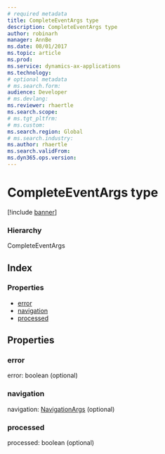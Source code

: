 ```yaml
---
# required metadata
title: CompleteEventArgs type
description: CompleteEventArgs type
author: robinarh
manager: AnnBe
ms.date: 08/01/2017
ms.topic: article
ms.prod: 
ms.service: dynamics-ax-applications
ms.technology: 
# optional metadata
# ms.search.form:
audience: Developer
# ms.devlang: 
ms.reviewer: rhaertle
ms.search.scope: 
# ms.tgt_pltfrm: 
# ms.custom:
ms.search.region: Global
# ms.search.industry: 
ms.author: rhaertle
ms.search.validFrom:
ms.dyn365.ops.version:
---
```


# CompleteEventArgs type

[!include [banner](../../../../includes/banner.md)]

### Hierarchy

CompleteEventArgs <br>

## Index

### Properties

* [error](view-model-ipage-icompleteeventargs.md#error)
* [navigation](view-model-ipage-icompleteeventargs.md#navigation)
* [processed](view-model-ipage-icompleteeventargs.md#processed)

## Properties

### error

error: boolean (optional) 




### navigation

navigation: [NavigationArgs](view-model-ipage-inavigationargs.md) (optional) 




### processed

processed: boolean (optional) 




